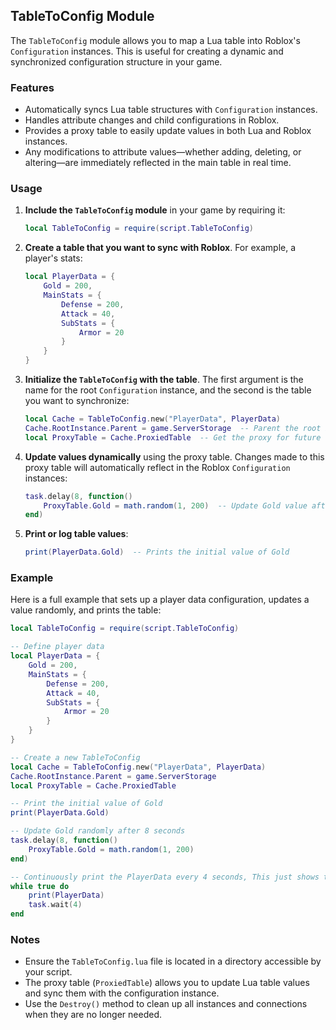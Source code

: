 ## TableToConfig Module

The `TableToConfig` module allows you to map a Lua table into Roblox's `Configuration` instances. This is useful for creating a dynamic and synchronized configuration structure in your game.

### Features
- Automatically syncs Lua table structures with `Configuration` instances.
- Handles attribute changes and child configurations in Roblox.
- Provides a proxy table to easily update values in both Lua and Roblox instances.
- Any modifications to attribute values—whether adding, deleting, or altering—are immediately reflected in the main table in real time.

### Usage

1. **Include the `TableToConfig` module** in your game by requiring it:

   ```lua
   local TableToConfig = require(script.TableToConfig)
   ```

2. **Create a table that you want to sync with Roblox**. For example, a player's stats:

   ```lua
   local PlayerData = {
       Gold = 200,
       MainStats = {
           Defense = 200,
           Attack = 40,
           SubStats = {
               Armor = 20
           }
       }
   }
   ```

3. **Initialize the `TableToConfig` with the table**. The first argument is the name for the root `Configuration` instance, and the second is the table you want to synchronize:

   ```lua
   local Cache = TableToConfig.new("PlayerData", PlayerData)
   Cache.RootInstance.Parent = game.ServerStorage  -- Parent the root instance to Roblox storage/somewhere.
   local ProxyTable = Cache.ProxiedTable  -- Get the proxy for future updates
   ```

4. **Update values dynamically** using the proxy table. Changes made to this proxy table will automatically reflect in the Roblox `Configuration` instances:

   ```lua
   task.delay(8, function()
       ProxyTable.Gold = math.random(1, 200)  -- Update Gold value after 8 seconds
   end)
   ```

5. **Print or log table values**:

   ```lua
   print(PlayerData.Gold)  -- Prints the initial value of Gold
   ```

### Example

Here is a full example that sets up a player data configuration, updates a value randomly, and prints the table:

```lua
local TableToConfig = require(script.TableToConfig)

-- Define player data
local PlayerData = {
    Gold = 200,
    MainStats = {
        Defense = 200,
        Attack = 40,
        SubStats = {
            Armor = 20
        }
    }
}

-- Create a new TableToConfig
local Cache = TableToConfig.new("PlayerData", PlayerData)
Cache.RootInstance.Parent = game.ServerStorage
local ProxyTable = Cache.ProxiedTable

-- Print the initial value of Gold
print(PlayerData.Gold)

-- Update Gold randomly after 8 seconds
task.delay(8, function()
    ProxyTable.Gold = math.random(1, 200)
end)

-- Continuously print the PlayerData every 4 seconds, This just shows that the table was updated.
while true do
    print(PlayerData)
    task.wait(4)
end
```

### Notes
- Ensure the `TableToConfig.lua` file is located in a directory accessible by your script.
- The proxy table (`ProxiedTable`) allows you to update Lua table values and sync them with the configuration instance.
- Use the `Destroy()` method to clean up all instances and connections when they are no longer needed.
